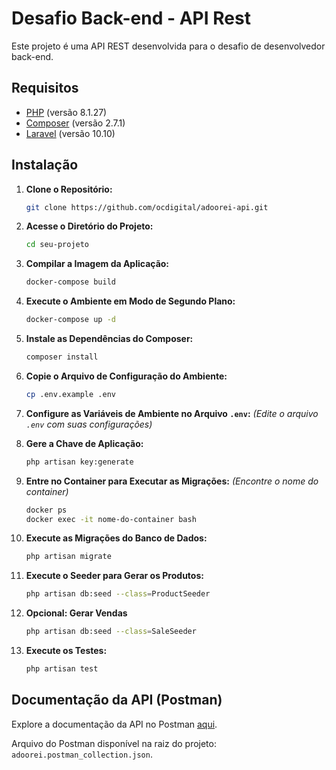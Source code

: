 # Desafio Back-end - API Rest

Este projeto é uma API REST desenvolvida para o desafio de desenvolvedor back-end.

## Requisitos

- [PHP](https://www.php.net/) (versão 8.1.27)
- [Composer](https://getcomposer.org/) (versão 2.7.1)
- [Laravel](https://laravel.com/) (versão 10.10)

## Instalação

1. **Clone o Repositório:**
    ```bash
    git clone https://github.com/ocdigital/adoorei-api.git
    ```

2. **Acesse o Diretório do Projeto:**
    ```bash
    cd seu-projeto
    ```

3. **Compilar a Imagem da Aplicação:**
    ```bash
    docker-compose build
    ```

4. **Execute o Ambiente em Modo de Segundo Plano:**
    ```bash
    docker-compose up -d
    ```

5. **Instale as Dependências do Composer:**
    ```bash
    composer install
    ```

6. **Copie o Arquivo de Configuração do Ambiente:**
    ```bash
    cp .env.example .env
    ```

7. **Configure as Variáveis de Ambiente no Arquivo `.env`:**
    *(Edite o arquivo `.env` com suas configurações)*

8. **Gere a Chave de Aplicação:**
    ```bash
    php artisan key:generate
    ```

9. **Entre no Container para Executar as Migrações:**
    *(Encontre o nome do container)*
    ```bash
    docker ps
    docker exec -it nome-do-container bash
    ```

10. **Execute as Migrações do Banco de Dados:**
    ```bash
    php artisan migrate
    ```

11. **Execute o Seeder para Gerar os Produtos:**
    ```bash
    php artisan db:seed --class=ProductSeeder
    ```

12. **Opcional: Gerar Vendas**
    ```bash
    php artisan db:seed --class=SaleSeeder
    ```

13. **Execute os Testes:**
    ```bash
    php artisan test
    ```

## Documentação da API (Postman)

Explore a documentação da API no Postman [aqui](https://documenter.getpostman.com/view/2748681/2sA2xb5vSz).

Arquivo do Postman disponível na raiz do projeto: `adoorei.postman_collection.json`.
